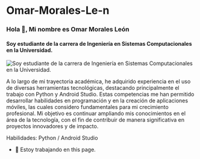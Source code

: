 # Omar-Morales-Le-n
### Hola 👋, Mi nombre es Omar Morales León 
#### Soy estudiante de la carrera de Ingeniería en Sistemas Computacionales en la Universidad. 
![Soy estudiante de la carrera de Ingeniería en Sistemas Computacionales en la Universidad. ](https://arturssmirnovs.github.io/github-profile-readme-generator/images/banner.png)

A lo largo de mi trayectoria académica, he adquirido experiencia en el uso de diversas herramientas tecnológicas, destacando principalmente el trabajo con Python y Android Studio. Estas competencias me han permitido desarrollar habilidades en programación y en la creación de aplicaciones móviles, las cuales considero fundamentales para mi crecimiento profesional.
Mi objetivo es continuar ampliando mis conocimientos en el área de la tecnología, con el fin de contribuir de manera significativa en proyectos innovadores y de impacto.

Habilidades: Python / Android Studio 

- 🔭 Estoy trabajando en this page. 




